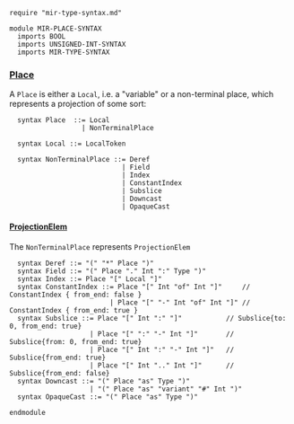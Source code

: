 ```k
require "mir-type-syntax.md"

module MIR-PLACE-SYNTAX
  imports BOOL
  imports UNSIGNED-INT-SYNTAX
  imports MIR-TYPE-SYNTAX
```

### [Place](https://doc.rust-lang.org/beta/nightly-rustc/rustc_middle/mir/syntax/struct.Place.html)

A `Place` is either a `Local`, i.e. a "variable" or a non-terminal place, which represents a projection of some sort:

```k
  syntax Place  ::= Local
                  | NonTerminalPlace
```

```k
  syntax Local ::= LocalToken
```

```k
  syntax NonTerminalPlace ::= Deref
                            | Field
                            | Index
                            | ConstantIndex
                            | Subslice
                            | Downcast
                            | OpaqueCast

```

#### [ProjectionElem](https://doc.rust-lang.org/beta/nightly-rustc/rustc_middle/mir/syntax/enum.ProjectionElem.html)

The `NonTerminalPlace` represents `ProjectionElem`

```k
  syntax Deref ::= "(" "*" Place ")"
  syntax Field ::= "(" Place "." Int ":" Type ")"
  syntax Index ::= Place "[" Local "]"
  syntax ConstantIndex ::= Place "[" Int "of" Int "]"     // ConstantIndex { from_end: false }
                         | Place "[" "-" Int "of" Int "]" // ConstantIndex { from_end: true }
  syntax Subslice ::= Place "[" Int ":" "]"           // Subslice{to: 0, from_end: true}
                    | Place "[" ":" "-" Int "]"       // Subslice{from: 0, from_end: true}
                    | Place "[" Int ":" "-" Int "]"   // Subslice{from_end: true}
                    | Place "[" Int ".." Int "]"      // Subslice{from_end: false}
  syntax Downcast ::= "(" Place "as" Type ")"
                    | "(" Place "as" "variant" "#" Int ")"
  syntax OpaqueCast ::= "(" Place "as" Type ")"

```

```k
endmodule
```
